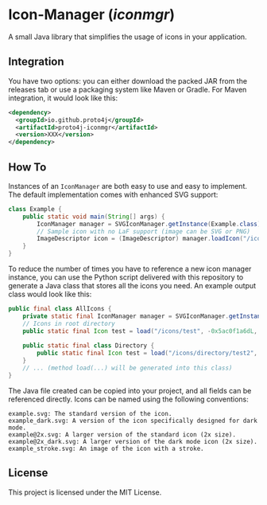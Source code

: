 # Icon-Manager (_iconmgr_)

A small Java library that simplifies the usage of icons in your application.

## Integration

You have two options: you can either download the packed JAR from the releases tab or use a packaging system like Maven or Gradle. For Maven integration, it would look like this:

```xml
<dependency>
  <groupId>io.github.proto4j</groupId>
  <artifactId>proto4j-iconmgr</artifactId>
  <version>XXX</version>
</dependency>
```

## How To

Instances of an `IconManager` are both easy to use and easy to implement. The default implementation comes with enhanced SVG support:

```java
class Example {
    public static void main(String[] args) {
        IconManager manager = SVGIconManager.getInstance(Example.class);
        // Sample icon with no LaF support (image can be SVG or PNG)
        ImageDescriptor icon = (ImageDescriptor) manager.loadIcon("/icons/example", 0x1234);
    }
}
```

To reduce the number of times you have to reference a new icon manager instance, you can use the Python script delivered with this repository to generate a Java class that stores all the icons you need. An example output class would look like this:

```java
public final class AllIcons {
    private static final IconManager manager = SVGIconManager.getInstance(AllIcons.class);
    // Icons in root directory
    public static final Icon test = load("/icons/test", -0x5ac0f1a6dL, 0x0);
    
    public static final class Directory {
        public static final Icon test = load("/icons/directory/test2", -0x5ac0f1a6eL, 0x0);
    }
    // ... (method load(...) will be generated into this class)
}
```

The Java file created can be copied into your project, and all fields can be referenced directly. Icons can be named using the following conventions:

    example.svg: The standard version of the icon.
    example_dark.svg: A version of the icon specifically designed for dark mode.
    example@2x.svg: A larger version of the standard icon (2x size).
    example@2x_dark.svg: A larger version of the dark mode icon (2x size).
    example_stroke.svg: An image of the icon with a stroke.

## License

This project is licensed under the MIT License.
